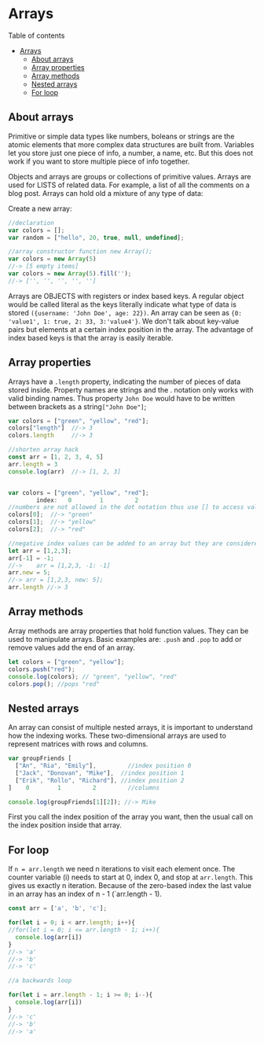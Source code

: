# Arrays
Table of contents
- [Arrays](#arrays)
  - [About arrays](#about-arrays)
  - [Array properties](#array-properties)
  - [Array methods](#array-methods)
  - [Nested arrays](#nested-arrays)
  - [For loop](#for-loop)

## About arrays
Primitive or simple data types like numbers, boleans or strings are the atomic elements that more complex data structures are built from. Variables let you store just one piece of info, a number, a name, etc. But this does not work if you want to store multiple piece of info together.

Objects and arrays are groups or collections of primitive values. Arrays are used for LISTS of related data. For example, a list of all the comments on a blog post. Arrays can hold old a mixture of any type of data:

Create a new array:
```js
//declaration
var colors = [];
var random = ["hello", 20, true, null, undefined];

//array constructor function new Array(); 
var colors = new Array(5)
//-> [5 empty items]
var colors = new Array(5).fill('');
//-> ['', '', '', '', '']
```
Arrays are OBJECTS with registers or index based keys. A regular object would be called literal as the keys literally indicate what type of data is stored `({username: 'John Doe', age: 22})`. An array can be seen as `{0: 'value1', 1: true, 2: 33, 3:'value4'}`. We don't talk about key-value pairs but elements at a certain index position in the array. The advantage of index based keys is that the array is easily iterable. 

## Array properties
Arrays have a `.length` property, indicating the number of pieces of data stored inside. Property names are strings and the . notation only works with valid binding names. Thus property `John Doe` would have to be written between brackets as a string`["John Doe"]`;
```js
var colors = ["green", "yellow", "red"];
colors["length"]  //-> 3
colors.length 	  //-> 3

//shorten array hack 
const arr = [1, 2, 3, 4, 5]
arr.length = 3
console.log(arr)  //-> [1, 2, 3]


var colors = ["green", "yellow", "red"];
        index:   0        1         2
//numbers are not allowed in the dot notation thus use [] to access value at index
colors[0];  //-> "green"
colors[1];  //-> "yellow"
colors[2];  //-> "red"

//negative index values can be added to an array but they are considered to be ARBITRARY properties of the array object that don't affect the array length:
let arr = [1,2,3]; 
arr[-1] = -1;
//->	arr = [1,2,3, -1: -1]
arr.new = 5;	
//-> arr = [1,2,3, new: 5];
arr.length //-> 3
```

## Array methods
Array methods are array properties that hold function values. They can be used to manipulate arrays. Basic examples are: `.push` and `.pop` to add or remove values add the end of an array. 
```js
let colors = ["green", "yellow"];
colors.push("red");
console.log(colors); // "green", "yellow", "red"
colors.pop(); //pops "red"
```
## Nested arrays
An array can consist of multiple nested arrays, it is important to understand how the indexing works. These two-dimensional arrays are used to represent matrices with rows and columns.
```js
var groupFriends [
  ["An", "Ria", "Emily"], 		  //index position 0
  ["Jack", "Donovan", "Mike"], 	//index position 1
  ["Erik", "Rollo", "Richard"], //index position 2
]    0        1         2 		  //columns

console.log(groupFriends[1][2]); //-> Mike
```
First you call the index position of the array you want, then the usual call on the index position inside that array.

## For loop
If `n = arr.length` we need n iterations to visit each element once. The counter variable (i) needs to start at 0, index 0, and stop at `arr.length`. This gives us exactly n iteration. Because of the zero-based index the last value in an array has an index of n - 1 (`arr.length - 1).
```js
const arr = ['a', 'b', 'c'];

for(let i = 0; i < arr.length; i++){
//for(let i = 0; i <= arr.length - 1; i++){
  console.log(arr[i])
}
//-> 'a'
//-> 'b'
//-> 'c'

//a backwards loop

for(let i = arr.length - 1; i >= 0; i--){
  console.log(arr[i])
}
//-> 'c'
//-> 'b'
//-> 'a'
```